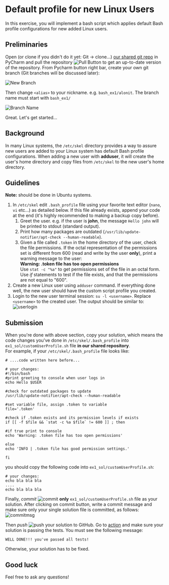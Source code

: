 # Default profile for new Linux Users

In this exercise, you will implement a bash script which applies default Bash profile configurations for new added Linux users.

## Preliminaries 

Open (or clone if you didn't do it yet: Git -> clone...) [our shared git repo](https://github.com/alonitac/DevOpsMay22.git) in PyCharm and pull the repository ![Pull Button](img/pull.png) to get an up-to-date version of the repository. 
From Pycharm button right bar, create your own git branch (Git branches will be discussed later):

![New Branch](img/branch.png)

Then change `<alias>` to your nickname. e.g. `bash_ex1/alonit`. The branch name must start with `bash_ex1/`

![Branch Name](img/branch2.png)

Great. Let's get started... 


## Background 

In many Linux systems, the `/etc/skel` directory provides a way to assure new users are added to your Linux system has default 
Bash profile configurations.
When adding a new user with **adduser**, it will create the user's home directory and copy files from `/etc/skel` to the new user's home directory.

## Guidelines

**Note:** should be done in Ubuntu systems.

1. In `/etc/skel` edit `.bash_profile` file using your favorite text editor (`nano`, `vi` etc...) as detailed below. If this file already exists, append your code at the end (it's highly recommended to making a backup copy before). 
   1. Greet the user. e.g. if the user is **john**, the message `Hello john` will be printed to stdout (standard output). 
   2. Print how many packages are outdated (`/usr/lib/update-notifier/apt-check --human-readable`).
   3. Given a file called `.token` in the home directory of the user, check the file permissions. If the octal representation of the permissions set is different from 600 (read and write by the user **only**), print a warning message to the user:  
      **Warning: .token file has too open permissions**   
      Use `stat -c "%a"` to get permissions set of the file in an octal form. Use _if_ statements to test if the file exists, and that the permissions are not equal to "600". 
2. Create a new Linux user using `adduser` command. If everything done well, the new user should have the custom script profile you created. 
3. Login to the new user terminal session: `su -l <username>`. Replace `<username>` to the created user.
   The output should be similar to:
   ![userlogin](img/userlogin.png)

## Submission 

When you're done with above section, copy your solution, which means the code changes you've done in `/etc/skel/.bash_profile` into `ex1_sol/customUserProfile.sh` file **in our shared repository**.   
For example, if your `/etc/skel/.bash_profile` file looks like:

```shell
# ....code written here before...

# your changes:
#!/bin/bash
#print greeting to console when user logs in
echo Hello $USER

#check for outdated packages to update
/usr/lib/update-notifier/apt-check --human-readable

#set variable file, assign .token to variable
file='.token'

#check if .token exists and its permission levels if exists
if [[ -f $file && `stat -c %a $file` != 600 ]] ; then

#if true print to console
echo 'Warning: .token file has too open permissions'

else
echo 'INFO | .token file has good permission settings.'

fi

```

you should copy the following code into `ex1_sol/customUserProfile.sh`:
```shell
# your changes:
echo bla bla bla
....
echo bla bla bla
```

Finally, _commit_ ![commit](img/commit.png)  **only** `ex1_sol/customUserProfile.sh` file as your solution. After clicking on commit button, write a commit message and make sure only your single solution file is committed, as follows:  
![commitmsg](img/commitmsg.png)  

Then _push_ ![push](img/push.png) your solution to GitHub. Go to [action](https://github.com/alonitac/DevSecOpsBIU11/actions) and make sure your solution is passing the tests. You must see the following message:  
```text
WELL DONE!!! you've passed all tests!
```
Otherwise, your solution has to be fixed.

## Good luck
Feel free to ask any questions! 

